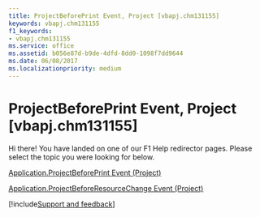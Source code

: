 ```yaml
---
title: ProjectBeforePrint Event, Project [vbapj.chm131155]
keywords: vbapj.chm131155
f1_keywords:
- vbapj.chm131155
ms.service: office
ms.assetid: b056e87d-b9de-4dfd-8dd0-1098f7dd9644
ms.date: 06/08/2017
ms.localizationpriority: medium
---
```



# ProjectBeforePrint Event, Project [vbapj.chm131155]

Hi there! You have landed on one of our F1 Help redirector pages. Please select the topic you were looking for below.

[Application.ProjectBeforePrint Event (Project)](https://msdn.microsoft.com/library/7cc8de23-c3e3-81df-ae26-37c4e639dd81%28Office.15%29.aspx)

[Application.ProjectBeforeResourceChange Event (Project)](https://msdn.microsoft.com/library/d676f2c7-8857-70d7-41c6-4c505a0bcbcc%28Office.15%29.aspx)

[!include[Support and feedback](~/includes/feedback-boilerplate.md)]